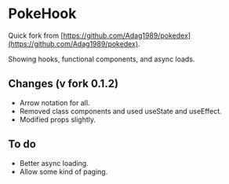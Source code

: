 # PokeHook

Quick fork from [https://github.com/Adag1989/pokedex](https://github.com/Adag1989/pokedex).

Showing hooks, functional components, and async loads.

## Changes (v fork 0.1.2)

* Arrow notation for all.
* Removed class components and used useState and useEffect.
* Modified props slightly.

## To do

* Better async loading.
* Allow some kind of paging.
